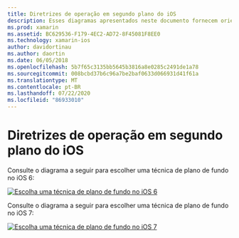 ```yaml
---
title: Diretrizes de operação em segundo plano do iOS
description: Esses diagramas apresentados neste documento fornecem orientação sobre quais das várias opções de plano de fundo do iOS devem ser escolhidas para uma necessidade específica.
ms.prod: xamarin
ms.assetid: BC629536-F179-4EC2-AD72-8F45081F8EE0
ms.technology: xamarin-ios
author: davidortinau
ms.author: daortin
ms.date: 06/05/2018
ms.openlocfilehash: 5b7f65c3135bb5645b3816a8e0285c2491de1a78
ms.sourcegitcommit: 008bcbd37b6c96a7be2baf0633d066931d41f61a
ms.translationtype: MT
ms.contentlocale: pt-BR
ms.lasthandoff: 07/22/2020
ms.locfileid: "86933010"
---
```

# <a name="ios-backgrounding-guidance"></a>Diretrizes de operação em segundo plano do iOS

Consulte o diagrama a seguir para escolher uma técnica de plano de fundo no iOS 6:

 [![Escolha uma técnica de plano de fundo no iOS 6](ios-backgrounding-guidance-images/image10.png)](ios-backgrounding-guidance-images/image10.png#lightbox)

Consulte o diagrama a seguir para escolher uma técnica de plano de fundo no iOS 7:

 [![Escolha uma técnica de plano de fundo no iOS 7](ios-backgrounding-guidance-images/image10b.png)](ios-backgrounding-guidance-images/image10b.png#lightbox)
